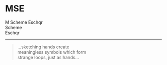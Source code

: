 # MSE

M Scheme Eschqr<br> 
Scheme<br>
Eschqr<br>


---

<!-- strange loop emerging
from a series of symbols
that form another -->

<!-- meaningless symbols
form a strange loop, emerging
from a series which -->

<!-- emerging from a
set of meaningless symbols
is a strange loop, which, -->

> ...sketching hands create<br>
> meaningless symbols which form <br>
> strange loops, just as hands...<br>
